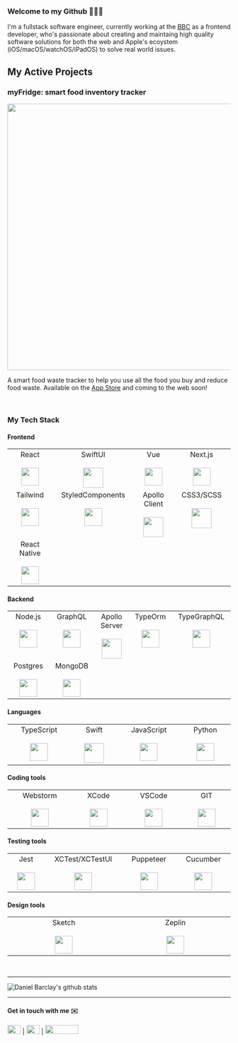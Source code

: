 ### Welcome to my Github 👨🏻‍💻

I'm a fullstack software engineer, currently working at the [BBC](https://github.com/bbc) as a frontend developer, who's passionate about creating and maintaing high quality software solutions for both the web and Apple's ecoystem (iOS/macOS/watchOS/iPadOS) to solve real world issues.

## My Active Projects

### myFridge: smart food inventory tracker

<p align="center">
  <img width=600 src="https://user-images.githubusercontent.com/39765499/92406040-ede1a880-f12e-11ea-8e1d-2ea19c0aaf79.png" />
</p>

A smart food waste tracker to help you use all the food you buy and reduce food waste. Available on the [App Store](https://apps.apple.com/gb/app/myfridge/id1526361370) and coming to the web soon!

<br>

### My Tech Stack

#### Frontend
<table>
  <tbody>
    <tr valign="top">
      <td width="2%" align="center">
        <span>React</span><br><br>
        <img height="40px" src="https://cdn.svgporn.com/logos/react.svg">
      </td>
      <td width="2%" align="center">
        <span>SwiftUI</span><br><br>
        <img height="45px" src="https://developer.apple.com/assets/elements/icons/swiftui/swiftui-96x96_2x.png">
      </td>
      <td width="2%" align="center">
        <span>Vue</span><br><br>
        <img height="40px" src="https://cdn.svgporn.com/logos/vue.svg">
      </td>
      <td width="2%" align="center">
        <span>Next.js</span><br><br>
        <img height="40px" src="https://upload-icon.s3.us-east-2.amazonaws.com/uploads/icons/png/9114856761551941711-512.png">
      </td>
    </tr>
    <tr valign="top">
      <td width="2%" align="center">
        <span>Tailwind</span><br><br>
        <img height="40px" src="https://cdn.svgporn.com/logos/tailwindcss-icon.svg">
      </td>
      <td width="2%" align="center">
        <span>StyledComponents</span><br><br>
        <img height="40px" src="https://cdn-media-1.freecodecamp.org/images/1*p1TndLk3UsGPBsM7qHPZIw.png">
      </td>
       <td width="2%" align="center">
        <span>Apollo Client</span><br><br>
        <img height="45px" src="https://cdn.svgporn.com/logos/apollostack.svg">
      </td>
      <td width="2%" align="center">
        <span>CSS3/SCSS</span><br><br>
        <img height="45px" src="https://cdn.svgporn.com/logos/sass.svg">
      </td>
    </tr>
    <tr valign="top">
      <td width="2%" align="center">
        <span>React Native</span><br><br>
        <img height="40px" src="https://cdn.svgporn.com/logos/react.svg">
      </td>
    </tr>
    
  </tbody>
</table>

#### Backend
<table>
  <tbody>
    <tr valign="top">
      <td width="2%" align="center">
        <span>Node.js</span><br><br>
        <img height="40px" src="https://cdn.svgporn.com/logos/nodejs.svg">
      </td>
      <td width="2%" align="center">
        <span>GraphQL</span><br><br>
        <img height="40px" src="https://cdn.svgporn.com/logos/graphql.svg">
      </td>
      <td width="2%" align="center">
        <span>Apollo Server</span><br><br>
        <img height="45px" src="https://cdn.svgporn.com/logos/apollostack.svg">
      </td>
      <td width="2%" align="center">
        <span>TypeOrm</span><br><br>
        <img height="40px" src="https://avatars0.githubusercontent.com/u/20165699?s=200&v=4">
      </td>
      <td width="2%" align="center">
        <span>TypeGraphQL</span><br><br>
        <img height="40px" src="https://encrypted-tbn0.gstatic.com/images?q=tbn%3AANd9GcQ-9nuap1K3dMG3Lz-YL126-G7-VbK15rKefA&usqp=CAU">
      </td>
    </tr>
    <tr valign="top">
      <td width="2%" align="center">
        <span>Postgres</span><br><br>
        <img height="40px" src="https://cdn.svgporn.com/logos/postgresql.svg">
      </td>
      <td width="2%" align="center">
        <span>MongoDB</span><br><br>
        <img height="40px" src="https://cdn.svgporn.com/logos/mongodb.svg">
      </td>
    </tr>
    
  </tbody>
</table>

#### Languages
<table>
  <tbody>
    <tr valign="top">
      <td width="2%" align="center">
        <span>TypeScript</span><br><br>
        <img height="40px" src="https://cdn.svgporn.com/logos/typescript-icon.svg">
      </td>
      <td width="2%" align="center">
        <span>Swift</span><br><br>
        <img height="45px" src="https://cdn.svgporn.com/logos/swift.svg">
      </td>
      <td width="2%" align="center">
        <span>JavaScript</span><br><br>
        <img height="40px" src="https://cdn.svgporn.com/logos/javascript.svg">
      </td>
      <td width="2%" align="center">
        <span>Python</span><br><br>
        <img height="40px" src="https://cdn.svgporn.com/logos/python.svg">
      </td>
    </tr>
  </tbody>
</table>

#### Coding tools
<table>
  <tbody>
    <tr valign="top">
      <td width="2%" align="center">
        <span>Webstorm</span><br><br>
        <img height="40px" src="https://cdn.svgporn.com/logos/webstorm.svg">
      </td>
      <td width="2%" align="center">
        <span>XCode</span><br><br>
        <img height="40px" src="https://developer.apple.com/library/archive/documentation/ToolsLanguages/Conceptual/Xcode_Overview/Art/XcodeIcon_2x.png">
      </td>
      <td width="2%" align="center">
        <span>VSCode</span><br><br>
        <img height="40px" src="https://cdn.svgporn.com/logos/visual-studio-code.svg">
      </td>
      <td width="2%" align="center">
        <span>GIT</span><br><br>
        <img height="40px" src="https://cdn.svgporn.com/logos/git-icon.svg">
      </td>
    </tr>
  </tbody>
</table>

#### Testing tools
<table>
  <tbody>
    <tr valign="top">
      <td width="2%" align="center">
        <span>Jest</span><br><br>
        <img height="40px" src="https://cdn.svgporn.com/logos/jest.svg">
      </td>
      <td width="2%" align="center">
        <span>XCTest/XCTestUI</span><br><br>
        <img height="40px" src="https://blog.scottlogic.com/cbrown/assets/xctest-logo.jpg">
      </td>
      <td width="2%" align="center">
        <span>Puppeteer</span><br><br>
        <img height="40px" src="https://cdn.svgporn.com/logos/puppeteer.svg">
      </td>
      <td width="2%" align="center">
        <span>Cucumber</span><br><br>
        <img height="40px" src="https://cdn.svgporn.com/logos/cucumber.svg">
      </td>
    </tr>
  </tbody>
</table>

#### Design tools
<table>
  <tbody>
    <tr valign="top">
      <td width="2%" align="center">
        <span>Sketch</span><br><br>
        <img height="40px" src="https://cdn.svgporn.com/logos/sketch.svg">
      </td>
      <td width="2%" align="center">
        <span>Zeplin</span><br><br>
        <img height="40px" src="https://cdn.svgporn.com/logos/zeplin.svg">
      </td>
    </tr>
  </tbody>
</table>

<br>

---

![Daniel Barclay's github stats](https://github-readme-stats.vercel.app/api?username=barclayd&count_private=true&show_icons=true)

---

#### Get in touch with me ✉️
[<img width = "30px" height="20px" src="https://cdn.svgporn.com/logos/twitter.svg">](https://twitter.com/danielbarclay)  | [<img  height="20px" width = "30px" src="https://cdn.svgporn.com/logos/github-icon.svg">](https://github.com/barclayd) | [<img width = "75px"  height="20px" src="https://cdn.svgporn.com/logos/linkedin.svg">](https://www.linkedin.com/in/daniel-barclay-74b967152) 
